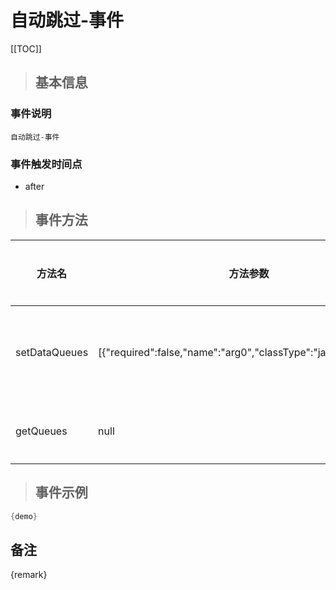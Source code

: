 # 自动跳过-事件

[[TOC]]

>## 基本信息

### 事件说明
```text
自动跳过-事件
```

### 事件触发时间点
- after

>## 事件方法

方法名 | 方法参数 | 方法返回值 | 版本 | 参数描述
 --- | --- | --- | --- | --- 
setDataQueues|[{"required":false,"name":"arg0","classType":"java.util.Queue"}]|void|设置数据队列
getQueues|null|java.util.Queue|获取队列


> ## 事件示例

```java
{demo}
```

## 备注
{remark}